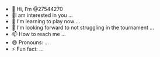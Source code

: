 - 👋 Hi, I’m @27544270
- 👀I am interested in you  ...
- 🌱 I'm learning to play now  ...
- 💞️ I'm looking forward to not struggling in the tournament   ...
- 📫 How to reach me ...
- 😄 Pronouns: ...
- ⚡ Fun fact: ...

<!---
27544270/27544270 is a ✨ special ✨ repository because its `README.md` (this file) appears on your GitHub profile.
You can click the Preview link to take a look at your changes.
--->
